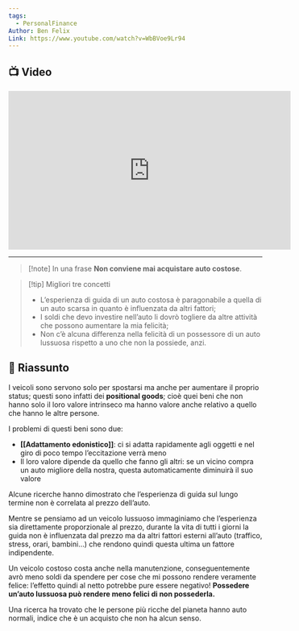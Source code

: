 ```yaml
---
tags:
  - PersonalFinance
Author: Ben Felix
Link: https://www.youtube.com/watch?v=WbBVoe9Lr94
---
```

## 📺 Video
<div class="iframe-container">
  <iframe width="560" height="315" src="https://www.youtube.com/embed/WbBVoe9Lr94" title="YouTube video player" frameborder="0" allow="accelerometer; autoplay; clipboard-write; encrypted-media; gyroscope; picture-in-picture" allowfullscreen></iframe>
</div>

---

> [!note] In una frase
> **Non conviene mai acquistare auto costose**.

> [!tip] Migliori tre concetti
> - L’esperienza di guida di un auto costosa è paragonabile a quella di un auto scarsa in quanto è influenzata da altri fattori;
> - I soldi che devo investire nell’auto li dovrò togliere da altre attività che possono aumentare la mia felicità;
> - Non c’è alcuna differenza nella felicità di un possessore di un auto lussuosa rispetto a uno che non la possiede, anzi.

## 📒 Riassunto
I veicoli sono servono solo per spostarsi ma anche per aumentare il proprio status; questi sono infatti dei **positional goods**; cioè quei beni che non hanno solo il loro valore intrinseco ma hanno valore anche relativo a quello che hanno le altre persone.

I problemi di questi beni sono due:

- **[[Adattamento edonistico]]**: ci si adatta rapidamente agli oggetti e nel giro di poco tempo l’eccitazione verrà meno
- Il loro valore dipende da quello che fanno gli altri: se un vicino compra un auto migliore della nostra, questa automaticamente diminuirà il suo valore

Alcune ricerche hanno dimostrato che l’esperienza di guida sul lungo termine non è correlata al prezzo dell’auto.

Mentre se pensiamo ad un veicolo lussuoso immaginiamo che l’esperienza sia direttamente proporzionale al prezzo, durante la vita di tutti i giorni la guida non è influenzata dal prezzo ma da altri fattori esterni all’auto (traffico, stress, orari, bambini…) che rendono quindi questa ultima un fattore indipendente.

Un veicolo costoso costa anche nella manutenzione, conseguentemente avrò meno soldi da spendere per cose che mi possono rendere veramente felice: l’effetto quindi al netto potrebbe pure essere negativo! **Possedere un’auto lussuosa può rendere meno felici di non possederla.**

Una ricerca ha trovato che le persone più ricche del pianeta hanno auto normali, indice che è un acquisto che non ha alcun senso.